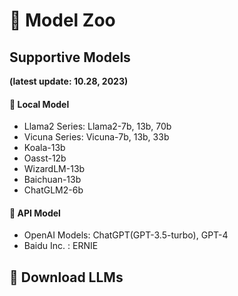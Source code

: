# 🚀 Model Zoo

## Supportive Models

**(latest update: 10.28, 2023)**

#### 🧪 Local Model
- Llama2 Series: Llama2-7b, 13b, 70b
- Vicuna Series: Vicuna-7b, 13b, 33b
- Koala-13b
- Oasst-12b
- WizardLM-13b
- Baichuan-13b
- ChatGLM2-6b

#### 🧪 API Model
- OpenAI Models: ChatGPT(GPT-3.5-turbo), GPT-4
- Baidu Inc. : ERNIE


## 🤖 Download LLMs